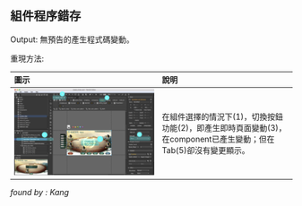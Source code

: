 ## 組件程序錯存

Output: 無預告的產生程式碼變動。

重現方法:

| 圖示&nbsp;&nbsp;&nbsp;&nbsp;&nbsp;&nbsp;&nbsp;&nbsp; | 說明 |
| :--- | :--- |
| ![](/assets/bug01.jpg) | 在組件選擇的情況下\(1\)，切換按鈕功能\(2\)，即產生即時頁面變動\(3\)，在component已產生變動；但在Tab\(5\)卻沒有變更顯示。   |

_found by : Kang_

